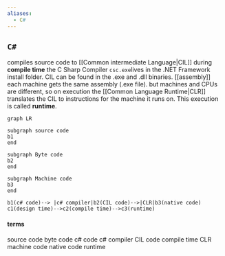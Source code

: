 ```yaml
---
aliases:
  - C#
---
```

## `C#`
compiles source code to [[Common intermediate Language|CIL]] during **compile time**
the C Sharp Compiler `csc.exe`lives in the .NET Framework install folder.
CIL can be found in the .exe and .dll binaries. [[assembly]]
each machine gets the same assembly (.exe file).
but machines and CPUs are different, so on execution the [[Common Language Runtime|CLR]] translates the CIL to instructions for the machine it runs on. This execution is called **runtime**.

```mermaid graph TD
graph LR

subgraph source code
b1
end

subgraph Byte code
b2
end

subgraph Machine code
b3
end

b1(c# code)--> |c# compiler|b2(CIL code)-->|CLR|b3(native code)
c1(design time)-->c2(compile time)-->c3(runtime)
```

#### terms
source code
byte code 
c# code
c# compiler 
CIL code
compile time
CLR
machine code
native code 
runtime